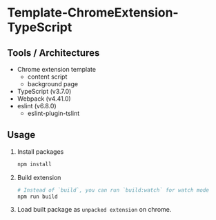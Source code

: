 # Template-ChromeExtension-TypeScript

## Tools / Architectures

- Chrome extension template
    - content script
    - background page
- TypeScript (v3.7.0)
- Webpack (v4.41.0)
- eslint (v6.8.0)
    - eslint-plugin-tslint


## Usage

1. Install packages

    ```bash
    npm install
    ```

2. Build extension

    ```bash
    # Instead of `build`, you can run `build:watch` for watch mode
    npm run build 
    ```

3. Load built package as `unpacked extension` on chrome.
